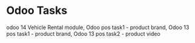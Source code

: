 # Odoo Tasks
odoo 14 Vehicle Rental module, 
Odoo pos task1 - product brand,
Odoo 13 pos task1 - product brand,
Odoo 13 pos task2 - product video
